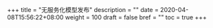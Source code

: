 +++
title = "无服务化模型发布"
description = ""
date = 2020-04-08T15:56:22+08:00
weight = 100
draft = false
bref = ""
toc = true
+++
